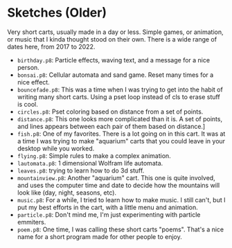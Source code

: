 # Sketches (Older)

Very short carts, usually made in a day or less. Simple games, or
animation, or music that I kinda thought stood on their own. There is
a wide range of dates here, from 2017 to 2022.

- `birthday.p8`: Particle effects, waving text, and a message for a
  nice person.
- `bonsai.p8`: Cellular automata and sand game. Reset many times for a
  nice effect.
- `bouncefade.p8`: This was a time when I was trying to get into the
  habit of writing many short carts. Using a pset loop instead of cls
  to erase stuff is cool.
- `circles.p8`: Pset coloring based on distance from a set of points.
- `distance.p8`: This one looks more complicated than it is. A set of
  points, and lines appears between each pair of them based on
  distance.]
- `fish.p8`: One of my favorites. There is a lot going on in this
  cart. It was at a time I was trying to make "aquarium" carts that
  you could leave in your desktop while you worked.
- `flying.p8`: Simple rules to make a complex animation.
- `lautomata.p8`: 1 dimensional Wolfram life automata.
- `leaves.p8`: trying to learn how to do 3d stuff.
- `mountainview.p8`: Another "aquarium" cart. This one is quite
  involved, and uses the computer time and date to decide how the
  mountains will look like (day, night, seasons, etc).
- `music.p8`: For a while, I tried to learn how to make music. I still
  can't, but I put my best efforts in the cart, with a little menu and
  animation.
- `particle.p8`: Don't mind me, I'm just experimenting with particle
  emmiters.
- `poem.p8`: One time, I was calling these short carts "poems". That's
  a nice name for a short program made for other people to enjoy.
